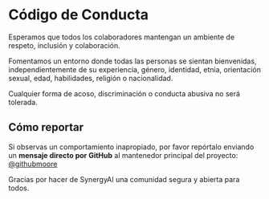 # Código de Conducta

Esperamos que todos los colaboradores mantengan un ambiente de respeto, inclusión y colaboración.

Fomentamos un entorno donde todas las personas se sientan bienvenidas, independientemente de su experiencia, género, identidad, etnia, orientación sexual, edad, habilidades, religión o nacionalidad.

Cualquier forma de acoso, discriminación o conducta abusiva no será tolerada.

## Cómo reportar

Si observas un comportamiento inapropiado, por favor repórtalo enviando un **mensaje directo por GitHub** al mantenedor principal del proyecto: [@githubmoore](https://github.com/githubmoore)

Gracias por hacer de SynergyAI una comunidad segura y abierta para todos.

